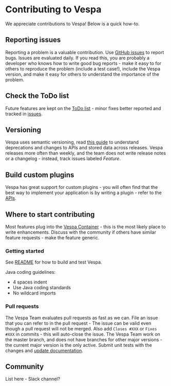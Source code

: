 # Contributing to Vespa
We appreciate contributions to Vespa!
Below is a quick how-to.


## Reporting issues
Reporting a problem is a valuable contribution.
Use [GitHub issues](https://github.com/vespa-engine/vespa/issues) to report bugs.
Issues are evaluated daily.
If you read this, you are probably a developer who knows how to write good bug reports - 
make it easy to for others to reproduce the problem (include a test case!),
include the Vespa version,
and make it easy for others to understand the importance of the problem.


## Check the ToDo list
Future features are kept on the [ToDo list](TODO.md) - 
minor fixes better reported and tracked in [issues](https://github.com/vespa-engine/vespa/issues).


## Versioning
Vespa uses semantic versioning,
read [this guide](http://docs.vespa.ai/documentation/vespa-versions.html) to understand
deprecations and changes to APIs and stored data across releases.
Vespa releases more often than weekly, and the team does not write release notes or a changelog - 
instead, track issues labeled _Feature_.


## Build custom plugins
Vespa has great support for custom plugins -
you will often find that the best way to implement your application is by writing a plugin -
refer to the [APIs](http://docs.vespa.ai/documentation/api.html).


## Where to start contributing
Most features plug into the [Vespa Container](docs.vespa.ai/documentation/jdisc/index.html) -
this is the most likely place to write enhancements.
Discuss with the community if others have similar feature requests - make the feature generic.

### Getting started
See [README](README.md) for how to build and test Vespa. 
<!-- Do we have a link to code conventions - or just use below? -->
Java coding guidelines:
* 4 spaces indent  <!-- Line width? -->
* Use Java coding standards
* No wildcard imports

### Pull requests
The Vespa Team evaluates pull requests as fast as we can.
File an issue that you can refer to in the pull request -
The issue can be valid even though a pull request will not be merged.
Also add `Closes #XXX` or `Fixes #XXX` in commits - this will auto-close the issue.
The Vespa Team work on the master branch, and does not have branches for other major versions - 
the current major version is the only active.
Submit unit tests with the changes and [update documentation](https://github.com/vespa-engine/documentation).
<!--  Do we need a Signed-off-by: Joe Smith <joe.smith@email.com> -->


## Community
List here - Slack channel?
